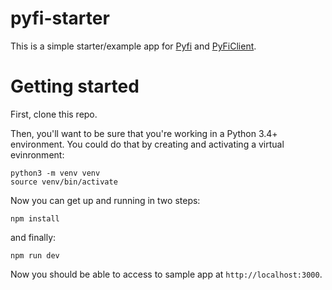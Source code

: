 # pyfi-starter

This is a simple starter/example app for [Pyfi](https://github.com/IDEO-coLAB/pyfi) and [PyFiClient](https://github.com/IDEO-coLAB/pyfi-client).

# Getting started

First, clone this repo.

Then, you'll want to be sure that you're working in a Python 3.4+ environment. You could do that by creating and activating a virtual evinronment:
```
python3 -m venv venv
source venv/bin/activate
```

Now you can get up and running in two steps:

```
npm install
```
and finally:
```
npm run dev
```
Now you should be able to access to sample app at `http://localhost:3000`.
